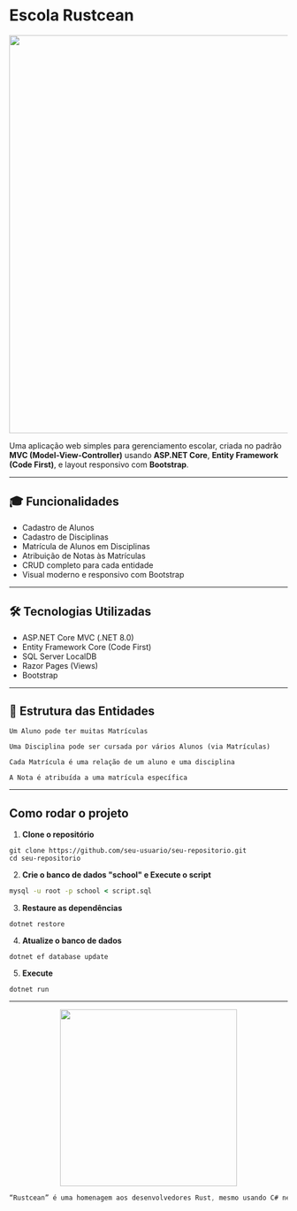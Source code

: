 # Escola Rustcean

<p align="center">
  <img src="https://github.com/HD-29139/rustacean-school/blob/main/assets/school.gif" width="720">
</p>

Uma aplicação web simples para gerenciamento escolar, criada no padrão **MVC (Model-View-Controller)** usando **ASP.NET Core**, **Entity Framework (Code First)**, e layout responsivo com **Bootstrap**.

---

## 🎓 Funcionalidades

- Cadastro de Alunos
- Cadastro de Disciplinas
- Matrícula de Alunos em Disciplinas
- Atribuição de Notas às Matrículas
- CRUD completo para cada entidade
- Visual moderno e responsivo com Bootstrap

---

## 🛠 Tecnologias Utilizadas

- ASP.NET Core MVC (.NET 8.0)
- Entity Framework Core (Code First)
- SQL Server LocalDB
- Razor Pages (Views)
- Bootstrap

---

## 🔗 Estrutura das Entidades

```plaintext
Um Aluno pode ter muitas Matrículas

Uma Disciplina pode ser cursada por vários Alunos (via Matrículas)

Cada Matrícula é uma relação de um aluno e uma disciplina

A Nota é atribuída a uma matrícula específica
```
---

## Como rodar o projeto

1. **Clone o repositório**  

```nushell
git clone https://github.com/seu-usuario/seu-repositorio.git
cd seu-repositorio
```
2. **Crie o banco de dados "school" e Execute o script**

```cmd
mysql -u root -p school < script.sql
```

3. **Restaure as dependências**

```nushell
dotnet restore
```
4. **Atualize o banco de dados**

```nushell
dotnet ef database update
```

5. **Execute**

```nushell
dotnet run
```
---
<p align="center">
  <img src="https://github.com/HD-29139/rustacean-school/blob/main/assets/RUST.gif" width="320">
</p>

```rust
“Rustcean” é uma homenagem aos desenvolvedores Rust, mesmo usando C# nesse projeto.
```
